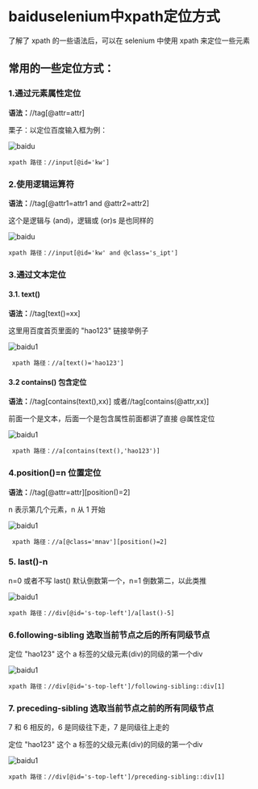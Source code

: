 # baiduselenium中xpath定位方式

了解了 xpath 的一些语法后，可以在 selenium 中使用 xpath 来定位一些元素

## 常用的一些定位方式：

### 1.通过元素属性定位

**语法：**//tag[@attr=attr]

栗子：以定位百度输入框为例：

![baidu](../images/baidu.jpg)

```
xpath 路径：//input[@id='kw']
```

### 2.使用逻辑运算符

**语法：**//tag[@attr1=attr1 and @attr2=attr2]  

这个是逻辑与 (and)，逻辑或 (or)s 是也同样的

![baidu](../images/baidu.jpg)

```
xpath 路径：//input[@id='kw' and @class='s_ipt']
```

### 3.通过文本定位

#### 3.1. text()

**语法：**//tag[text()=xx]

这里用百度首页里面的 "hao123" 链接举例子

![baidu1](../images/baidu1.jpg)

```
 xpath 路径：//a[text()='hao123']
```

#### 3.2 contains() 包含定位

**语法：**//tag[contains(text(),xx)] 或者//tag[contains(@attr,xx)]

前面一个是文本，后面一个是包含属性前面都讲了直接 @属性定位

![baidu1](../images/baidu1.jpg)

```
 xpath 路径：//a[contains(text(),'hao123')]
```

### 4.position()=n 位置定位

**语法：**//tag[@attr=attr][position()=2]

 n 表示第几个元素，n 从 1 开始

![baidu1](../images/baidu1.jpg)

```
 xpath 路径：//a[@class='mnav'][position()=2]
```

### 5. last()-n

n=0 或者不写 last() 默认倒数第一个，n=1 倒数第二，以此类推 

![baidu1](../images/baidu1.jpg)

```
xpath 路径：//div[@id='s-top-left']/a[last()-5]
```



### 6.following-sibling 选取当前节点之后的所有同级节点

定位 "hao123" 这个 a 标签的父级元素(div)的同级的第一个div

![baidu1](../images/baidu1.jpg)

```
xpath 路径：//div[@id='s-top-left']/following-sibling::div[1]
```

### 7. preceding-sibling 选取当前节点之前的所有同级节点

7 和 6 相反的，6 是同级往下走，7 是同级往上走的

定位 "hao123" 这个 a 标签的父级元素(div)的同级的第一个div

![baidu1](../images/baidu1.jpg)

```
xpath 路径：//div[@id='s-top-left']/preceding-sibling::div[1]
```